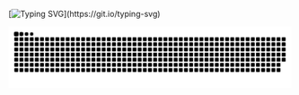 [![Typing SVG](https://readme-typing-svg.demolab.com?font=Montserrat&size=22&pause=1000&color=8955F7&background=06060600&center=true&vCenter=true&width=435&lines=Hi%2Chere+is+RootCoin+Tonny;who+is+immersed+in+Web3;Let's+have+fun!!!)](https://git.io/typing-svg)

<picture>
  <source media="(prefers-color-scheme: dark)" srcset="https://raw.githubusercontent.com/RootCoinT/RootCoinT/output/github-contribution-grid-snake-dark.svg">
  <source media="(prefers-color-scheme: light)" srcset="https://raw.githubusercontent.com/RootCoinT/RootCoinT/output/github-contribution-grid-snake.svg">
  <img alt="github contribution grid snake animation" src="https://raw.githubusercontent.com/RootCoinT/RootCoinT/output/github-contribution-grid-snake.svg">
</picture>

